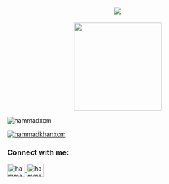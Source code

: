<h1 align="center">
  <a href="https://git.io/typing-svg">
    <img src="https://readme-typing-svg.herokuapp.com/?lines=Hello,+There!+👋;This+is+HK.;Software+Engineer;Nice+to+meet+you!&center=true&size=30">
  </a>
</h1>
<div class = "header" align = "center">
  <img src = "https://media.giphy.com/media/v1.Y2lkPTc5MGI3NjExczVqcTF0ZHRqcnlvMWtsanh5OGJ1dTkxeDBhdzR6YzQ2aDNobjFrZiZlcD12MV9naWZzX3NlYXJjaCZjdD1n/bGgsc5mWoryfgKBx1u/giphy.gif" width = 200>
</div>

<p align="left">
  <img src="https://komarev.com/ghpvc/?username=hammadxcm&label=Profile%20views&color=0e75b6&style=flat" alt="hammadxcm" />
</p>

<p align="left">
  <a href="https://twitter.com/hammadkhanxcm" target="blank">
    <img src="https://img.shields.io/twitter/follow/hammadkhanxcm?logo=twitter&style=for-the-badge" alt="hammadkhanxcm" />
  </a>
</p>

<h3 align="left">Connect with me:</h3>
<p align="left">
  <a href="https://twitter.com/hammadkhanxcm" target="blank">
    <img align="center" src="https://raw.githubusercontent.com/rahuldkjain/github-profile-readme-generator/master/src/images/icons/Social/twitter.svg" alt="hammadkhanxcm" height="30" width="40" />
  </a>
  <a href="https://linkedin.com/in/hammadxcm" target="blank">
    <img align="center" src="https://raw.githubusercontent.com/rahuldkjain/github-profile-readme-generator/master/src/images/icons/Social/linked-in-alt.svg" alt="hammadxcm" height="30" width="40" />
  </a>
  <a href="https://steamcommunity.com/id/__hk__" target="blank">
    <img align="center" src="https://raw.githubusercontent.com/github/explore/84354664714c333c785